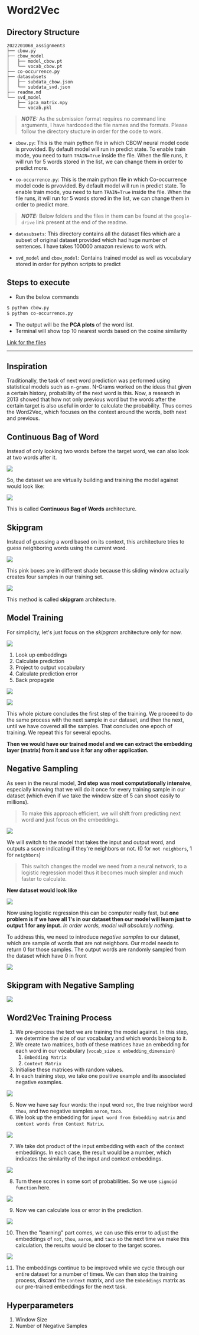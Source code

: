 # Word2Vec

## Directory Structure

```
2022201068_assignment3
├── cbow.py
├── cbow_model
│   ├── model_cbow.pt
│   └── vocab_cbow.pt
├── co-occurrence.py
├── datasubsets
│   ├── subdata_cbow.json
│   └── subdata_svd.json
├── readme.md
└── svd_model
    ├── ipca_matrix.npy
    └── vocab.pkl
```

> **_NOTE:_** As the submission format requires no command line arguments, I have hardcoded the file names and the formats. Please follow the directory stucture in order for the code to work.

- `cbow.py`: This is the main python file in which CBOW neural model code is prvovided. By default model will run in predict state. To enable train mode, you need to turn `TRAIN=True` inside the file. When the file runs, it will run for 5 words stored in the list, we can change them in order to predict more.

- `co-occurrence.py`: This is the main python file in which Co-occurrence model code is prvovided. By default model will run in predict state. To enable train mode, you need to turn `TRAIN=True` inside the file. When the file runs, it will run for 5 words stored in the list, we can change them in order to predict more.

> **_NOTE:_** Below folders and the files in them can be found at the `google-drive` link present at the end of the readme.

- `datasubsets`: This directory contains all the dataset files which are a subset of original dataset provided which had huge number of sentences. I have takes 100000 amazon reviews to work with.

- `svd_model` and `cbow_model`: Contains trained model as well as vocabulary stored in order for python scripts to predict

## Steps to execute

- Run the below commands

```sh
$ python cbow.py
$ python co-occurrence.py
```

- The output will be the **PCA plots** of the word list.
- Terminal will show top 10 nearest words based on the cosine similarity

[Link for the files](https://drive.google.com/drive/folders/1of9JnhbB_gbhyuoo3LROudhWc_5v6kgg?usp=share_link)

---

## Inspiration

Traditionally, the task of next word prediction was performed using statistical models such as `n-grams`. N-Grams worked on the ideas that given a certain history, probability of the next word is this. Now, a research in 2013 showed that how not only previous word but the words after the certain target is also useful in order to calculate the probability. Thus comes the Word2Vec, which focuses on the context around the words, both next and previous.

## Continuous Bag of Word

Instead of only looking two words before the target word, we can also look at two words after it.

![](attachments/Pasted%20image%2020231031203422.png)

So, the dataset we are virtually building and training the model against would look like:

![](attachments/Pasted%20image%2020231031203522.png)

This is called **Continuous Bag of Words** architecture.

## Skipgram

Instead of guessing a word based on its context, this architecture tries to guess neighboring words using the current word.

![](attachments/Pasted%20image%2020231031203709.png)

This pink boxes are in different shade because this sliding window actually creates four samples in our training set.

![](attachments/Pasted%20image%2020231031203750.png)

This method is called **skipgram** architecture.

## Model Training

For simplicity, let's just focus on the _skipgram_ architecture only for now.

![](attachments/Pasted%20image%2020231031203940.png)

1. Look up embeddings
2. Calculate prediction
3. Project to output vocabulary
4. Calculate prediction error
5. Back propagate

![](attachments/Pasted%20image%2020231031204058.png)

![](attachments/Pasted%20image%2020231031204108.png)

This whole picture concludes the first step of the training. We proceed to do the same process with the next sample in our dataset, and then the next, until we have covered all the samples. That concludes one epoch of training. We repeat this for several epochs.

**Then we would have our trained model and we can extract the embedding layer (matrix) from it and use it for any other application.**

## Negative Sampling

As seen in the neural model, **3rd step was most computationally intensive**, especially knowing that we will do it once for every training sample in our dataset (which even if we take the window size of 5 can shoot easily to millions).

> To make this approach efficient, we will shift from predicting next word and just focus on the embeddings.

![](attachments/Pasted%20image%2020231031205616.png)

We will switch to the model that takes the input and output word, and outputs a score indicating if they're neighbors or not. (0 for `not neighbors`, 1 for `neighbors`)

> This switch changes the model we need from a neural network, to a logistic regression model thus it becomes much simpler and much faster to calculate.

**New dataset would look like**

![](attachments/Pasted%20image%2020231031210020.png)

Now using logistic regression this can be computer really fast, but **one problem is if we have all 1's in our dataset then our model will learn just to output 1 for any input.** _In order words, model will absolutely nothing._

To address this, we need to introduce _negative samples_ to our dataset, which are sample of words that are not neighbors. Our model needs to return 0 for those samples. The output words are randomly sampled from the dataset which have 0 in front

![](attachments/Pasted%20image%2020231031210008.png)

## Skipgram with Negative Sampling

![](attachments/Pasted%20image%2020231031210342.png)

## Word2Vec Training Process

1. We pre-process the text we are training the model against. In this step, we determine the size of our vocabulary and which words belong to it.
2. We create two matrices, both of these matrices have an embedding for each word in our vocabulary (`vocab_size x embedding_dimension`)
   1. `Embedding Matrix`
   2. `Context Matrix`
3. Initialise these matrices with random values.
4. In each training step, we take one positive example and its associated negative examples.

![](attachments/Pasted%20image%2020231031210807.png)

5. Now we have say four words: the input word `not`, the true neighbor word `thou`, and two negative samples `aaron`, `taco`.
6. We look up the embedding for `input word from Embedding matrix` and `context words from Context Matrix`.

![](attachments/Pasted%20image%2020231031211012.png)

7. We take dot product of the input embedding with each of the context embeddings. In each case, the result would be a number, which indicates the similarity of the input and context embeddings.

![](attachments/Pasted%20image%2020231031211113.png)

8. Turn these scores in some sort of probabilities. So we use `sigmoid function` here.

![](attachments/Pasted%20image%2020231031211154.png)

9. Now we can calculate loss or error in the prediction.

![](attachments/Pasted%20image%2020231031211244.png)

10. Then the "learning" part comes, we can use this error to adjust the embeddings of `not`, `thou`, `aaron`, and `taco` so the next time we make this calculation, the results would be closer to the target scores.

![](attachments/Pasted%20image%2020231031211345.png)

11. The embeddings continue to be improved while we cycle through our entire dataset for a number of times. We can then stop the training process, discard the `Context` matrix, and use the `Embeddings` matrix as our pre-trained embeddings for the next task.

## Hyperparameters

1. Window Size
2. Number of Negative Samples
